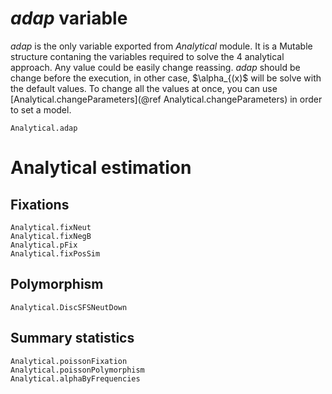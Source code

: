 # *adap* variable
*adap* is the only variable exported from *Analytical* module. It is a Mutable structure contaning the variables required to solve the 4 analytical approach. Any value could be easily change reassing. *adap* should be change before the execution, in other case, $\alpha_{(x)$ will be solve with the default values. To change all the values at once, you can use [Analytical.changeParameters](@ref Analytical.changeParameters) in order to set a model.

```@docs
Analytical.adap
```
# Analytical estimation
## Fixations
```@docs
Analytical.fixNeut
Analytical.fixNegB
Analytical.pFix
Analytical.fixPosSim
```
## Polymorphism
```@docs
Analytical.DiscSFSNeutDown
```

## Summary statistics
```@docs
Analytical.poissonFixation
Analytical.poissonPolymorphism
Analytical.alphaByFrequencies
```